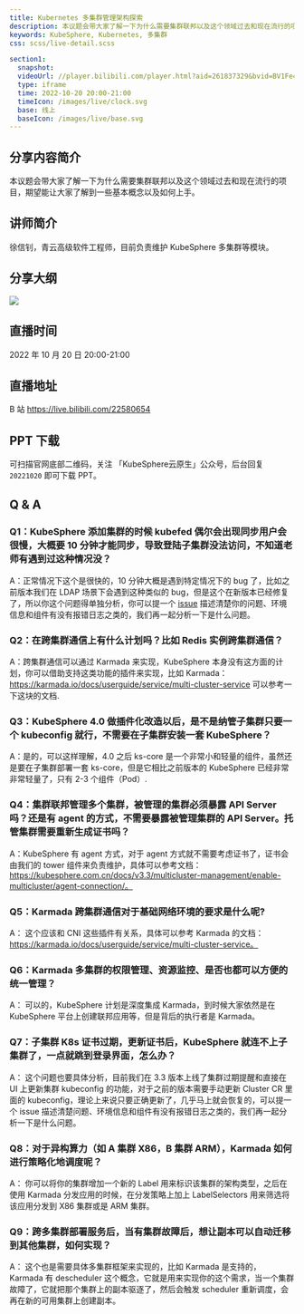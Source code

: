 ```yaml
---
title: Kubernetes 多集群管理架构探索
description: 本议题会带大家了解一下为什么需要集群联邦以及这个领域过去和现在流行的项目，期望能让大家了解到一些基本概念以及如何上手。
keywords: KubeSphere, Kubernetes, 多集群
css: scss/live-detail.scss

section1:
  snapshot: 
  videoUrl: //player.bilibili.com/player.html?aid=261837329&bvid=BV1Fe41157Br&cid=867492934&page=1&high_quality=1
  type: iframe
  time: 2022-10-20 20:00-21:00
  timeIcon: /images/live/clock.svg
  base: 线上
  baseIcon: /images/live/base.svg
---
```

## 分享内容简介

本议题会带大家了解一下为什么需要集群联邦以及这个领域过去和现在流行的项目，期望能让大家了解到一些基本概念以及如何上手。

## 讲师简介

徐信钊，青云高级软件工程师，目前负责维护 KubeSphere 多集群等模块。

## 分享大纲

![](https://pek3b.qingstor.com/kubesphere-community/images/multicluster1020-live.png)

## 直播时间

2022 年 10 月 20 日 20:00-21:00

## 直播地址

B 站  https://live.bilibili.com/22580654

## PPT 下载

可扫描官网底部二维码，关注 「KubeSphere云原生」公众号，后台回复 `20221020` 即可下载 PPT。

## Q & A 

### Q1：KubeSphere 添加集群的时候 kubefed 偶尔会出现同步用户会很慢，大概要 10 分钟才能同步，导致登陆子集群没法访问，不知道老师有遇到过这种情况没？

A：正常情况下这个是很快的，10 分钟大概是遇到特定情况下的 bug 了，比如之前版本我们在 LDAP 场景下会遇到这种类似的 bug，但是这个在新版本已经修复了，所以你这个问题得单独分析，你可以提一个 [issue](https://github.com/whenegghitsrock/kubesphere-carryon/issues) 描述清楚你的问题、环境信息和组件有没有报错日志之类的，我们再一起分析一下是什么问题。

### Q2：在跨集群通信上有什么计划吗？比如 Redis 实例跨集群通信？

A：跨集群通信可以通过 Karmada 来实现，KubeSphere 本身没有这方面的计划，你可以借助支持这类功能的插件来实现，比如 Karmada：https://karmada.io/docs/userguide/service/multi-cluster-service 可以参考一下这块的文档.

### Q3：KubeSphere 4.0 做插件化改造以后，是不是纳管子集群只要一个 kubeconfig 就行，不需要在子集群安装一套 KubeSphere？

A：是的，可以这样理解，4.0 之后 ks-core 是一个非常小和轻量的组件，虽然还是要在子集群部署一套 ks-core，但是它相比之前版本的 KubeSphere 已经非常非常轻量了，只有 2-3 个组件（Pod）.

### Q4：集群联邦管理多个集群，被管理的集群必须暴露 API Server 吗？还是有 agent 的方式，不需要暴露被管理集群的 API Server。托管集群需要重新生成证书吗？

A：KubeSphere 有 agent 方式，对于 agent 方式就不需要考虑证书了，证书会由我们的 tower 组件来负责维护，具体可以参考文档：https://kubesphere.com.cn/docs/v3.3/multicluster-management/enable-multicluster/agent-connection/。

### Q5：Karmada 跨集群通信对于基础网络环境的要求是什么呢?

A： 这个应该和 CNI 这些插件有关系，具体可以参考 Karmada 的文档：https://karmada.io/docs/userguide/service/multi-cluster-service。

### Q6：Karmada 多集群的权限管理、资源监控、是否也都可以方便的统一管理？

A： 可以的，KubeSphere 计划是深度集成 Karmada，到时候大家依然是在 KubeSphere 平台上创建联邦应用等，但是背后的执行者是 Karmada。

### Q7：子集群 K8s 证书过期，更新证书后，KubeSphere 就连不上子集群了，一点就跳到登录界面，怎么办？

A： 这个问题也要具体分析，目前我们在 3.3 版本上线了集群过期提醒和直接在 UI 上更新集群 kubeconfig 的功能，对于之前的版本需要手动更新 Cluster CR 里面的 kubeconfig，理论上来说只要正确更新了，几乎马上就会恢复的，可以提一个 issue 描述清楚问题、环境信息和组件有没有报错日志之类的，我们再一起分析一下是什么问题。

### Q8：对于异构算力（如 A 集群 X86，B 集群 ARM），Karmada 如何进行策略化地调度呢？

A： 你可以将你的集群增加一个新的 Label 用来标识该集群的架构类型，之后在使用 Karmada 分发应用的时候，在分发策略上加上 LabelSelectors 用来筛选将该应用分发到 X86 集群或是 ARM 集群。

### Q9：跨多集群部署服务后，当有集群故障后，想让副本可以自动迁移到其他集群，如何实现？

A： 这个也是需要具体多集群框架来实现的，比如 Karmada 是支持的，Karmada 有 descheduler 这个概念，它就是用来实现你的这个需求，当一个集群故障了，它就把那个集群上的副本驱逐了，然后会触发 scheduler 重新调度，会再在新的可用集群上创建副本。